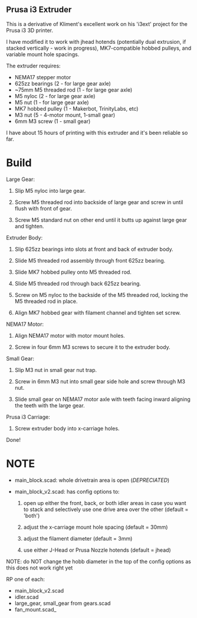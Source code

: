 Prusa i3 Extruder
-----------------

This is a derivative of Kliment's excellent work on his 'i3ext' project for
the Prusa i3 3D printer.

I have modified it to work with jhead hotends (potentially dual extrusion, 
if stacked vertically - work in progress), MK7-compatible hobbed pulleys, and
variable mount hole spacings.

The extruder requires:

* NEMA17 stepper motor
* 625zz bearings (2 - for large gear axle)
* ~75mm M5 threaded rod (1 - for large gear axle)
* M5 nyloc (2 - for large gear axle)
* M5 nut (1 - for large gear axle)
* MK7 hobbed pulley (1 - Makerbot, TrinityLabs, etc)
* M3 nut (5 - 4-motor mount, 1-small gear)
* 6mm M3 screw (1 - small gear)

I have about 15 hours of printing with this extruder and it's been
reliable so far.

Build
=====

Large Gear:

1. Slip M5 nyloc into large gear.

2. Screw M5 threaded rod into backside of large gear and screw in until flush
with front of gear.

3. Screw M5 standard nut on other end until it butts up against large gear and tighten.

Extruder Body:

1. Slip 625zz bearings into slots at front and back of extruder body.

2. Slide M5 threaded rod assembly through front 625zz bearing.

3. Slide MK7 hobbed pulley onto M5 threaded rod.

4. Slide M5 threaded rod through back 625zz bearing.

5. Screw on M5 nyloc to the backside of the M5 threaded rod, locking the M5 threaded 
rod in place.

6. Align MK7 hobbed gear with filament channel and tighten set screw.

NEMA17 Motor: 

1. Align NEMA17 motor with motor mount holes.

2. Screw in four 6mm M3 screws to secure it to the extruder body.

Small Gear:

1. Slip M3 nut in small gear nut trap.

2. Screw in 6mm M3 nut into small gear side hole and screw through M3 nut.

3. Slide small gear on NEMA17 motor axle with teeth facing inward aligning the teeth
with the large gear.

Prusa i3 Carriage:

1. Screw extruder body into x-carriage holes.

Done!


NOTE
====

* main_block.scad: whole drivetrain area is open (*DEPRECIATED*)

* main_block_v2.scad: has config options to:

    1. open up either the front, back, or both idler areas in case you want to stack and selectively use one drive area over the other (default = 'both')

    2. adjust the x-carriage mount hole spacing (default = 30mm)

    3. adjust the filament diameter (default = 3mm)

    4. use either J-Head or Prusa Nozzle hotends (default = jhead)

NOTE: do NOT change the hobb diameter in the top of the config options as this
does not work right yet


RP one of each:

* main_block_v2.scad
* idler.scad
* large_gear, small_gear from gears.scad
* fan_mount.scad_
